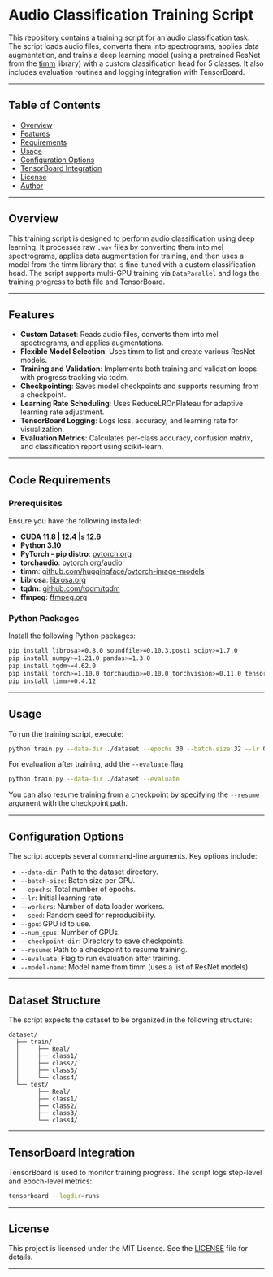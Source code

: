 
# Audio Classification Training Script

This repository contains a training script for an audio classification task. The script loads audio files, converts them into spectrograms, applies data augmentation, and trains a deep learning model (using a pretrained ResNet from the [timm](https://github.com/rwightman/pytorch-image-models) library) with a custom classification head for 5 classes. It also includes evaluation routines and logging integration with TensorBoard.

---

## Table of Contents

- [Overview](#overview)
- [Features](#features)
- [Requirements](#requirements)
- [Usage](#usage)
- [Configuration Options](#configuration-options)
- [TensorBoard Integration](#tensorboard-integration)
- [License](#license)
- [Author](#author)

---

## Overview

This training script is designed to perform audio classification using deep learning. It processes raw `.wav` files by converting them into mel spectrograms, applies data augmentation for training, and then uses a model from the timm library that is fine-tuned with a custom classification head. The script supports multi-GPU training via `DataParallel` and logs the training progress to both file and TensorBoard.

---

## Features

- **Custom Dataset**: Reads audio files, converts them into mel spectrograms, and applies augmentations.
- **Flexible Model Selection**: Uses timm to list and create various ResNet models.
- **Training and Validation**: Implements both training and validation loops with progress tracking via tqdm.
- **Checkpointing**: Saves model checkpoints and supports resuming from a checkpoint.
- **Learning Rate Scheduling**: Uses ReduceLROnPlateau for adaptive learning rate adjustment.
- **TensorBoard Logging**: Logs loss, accuracy, and learning rate for visualization.
- **Evaluation Metrics**: Calculates per-class accuracy, confusion matrix, and classification report using scikit-learn.

---

## Code Requirements

### Prerequisites

Ensure you have the following installed:

- **CUDA 11.8 | 12.4 |s 12.6**
- **Python 3.10**
- **PyTorch - pip distro**: [pytorch.org](https://pytorch.org/)
- **torchaudio**: [pytorch.org/audio](https://pytorch.org/audio/stable/index.html)
- **timm**: [github.com/huggingface/pytorch-image-models](https://github.com/huggingface/pytorch-image-models)
- **Librosa**: [librosa.org](https://librosa.org/)
- **tqdm**: [github.com/tqdm/tqdm](https://github.com/tqdm/tqdm)
- **ffmpeg**: [ffmpeg.org](https://ffmpeg.org/)

### Python Packages

Install the following Python packages:

```bash
pip install librosa>=0.8.0 soundfile>=0.10.3.post1 scipy>=1.7.0
pip install numpy>=1.21.0 pandas>=1.3.0
pip install tqdm>=4.62.0
pip install torch>=1.10.0 torchaudio>=0.10.0 torchvision>=0.11.0 tensorboard>=2.8.0
pip install timm>=0.4.12
```

---

## Usage

To run the training script, execute:

```bash
python train.py --data-dir ./dataset --epochs 30 --batch-size 32 --lr 0.0001 --gpu 0 --num_gpus 1
```

For evaluation after training, add the `--evaluate` flag:

```bash
python train.py --data-dir ./dataset --evaluate
```

You can also resume training from a checkpoint by specifying the `--resume` argument with the checkpoint path.

---

## Configuration Options

The script accepts several command-line arguments. Key options include:

- `--data-dir`: Path to the dataset directory.
- `--batch-size`: Batch size per GPU.
- `--epochs`: Total number of epochs.
- `--lr`: Initial learning rate.
- `--workers`: Number of data loader workers.
- `--seed`: Random seed for reproducibility.
- `--gpu`: GPU id to use.
- `--num_gpus`: Number of GPUs.
- `--checkpoint-dir`: Directory to save checkpoints.
- `--resume`: Path to a checkpoint to resume training.
- `--evaluate`: Flag to run evaluation after training.
- `--model-name`: Model name from timm (uses a list of ResNet models).

---

## Dataset Structure

The script expects the dataset to be organized in the following structure:

```
dataset/
  ├── train/
  │     ├── Real/
  │     ├── class1/
  │     ├── class2/
  │     ├── class3/
  │     └── class4/
  └── test/
        ├── Real/
        ├── class1/
        ├── class2/
        ├── class3/
        └── class4/
```

---

## TensorBoard Integration

TensorBoard is used to monitor training progress. The script logs step-level and epoch-level metrics:

```bash
tensorboard --logdir=runs
```

---

## License

This project is licensed under the MIT License. See the [LICENSE](LICENSE) file for details.

---
